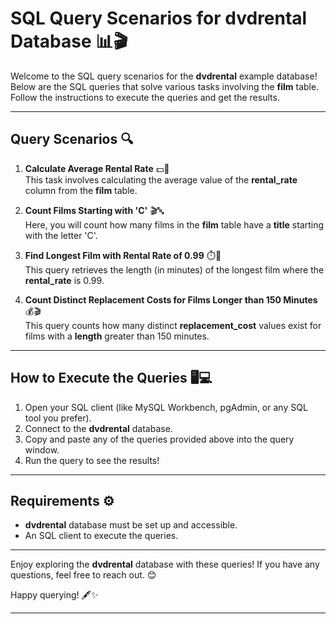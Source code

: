 # SQL Query Scenarios for dvdrental Database 📊🎬

Welcome to the SQL query scenarios for the **dvdrental** example database! Below are the SQL queries that solve various tasks involving the **film** table. Follow the instructions to execute the queries and get the results.

---

## Query Scenarios 🔍

1. **Calculate Average Rental Rate** 💵🎥  
   This task involves calculating the average value of the **rental_rate** column from the **film** table.

2. **Count Films Starting with 'C'** 🎬🔤  
   Here, you will count how many films in the **film** table have a **title** starting with the letter 'C'.

3. **Find Longest Film with Rental Rate of 0.99** ⏱️🎥  
   This query retrieves the length (in minutes) of the longest film where the **rental_rate** is 0.99.

4. **Count Distinct Replacement Costs for Films Longer than 150 Minutes** 💰🎬  
   This query counts how many distinct **replacement_cost** values exist for films with a **length** greater than 150 minutes.

---

## How to Execute the Queries 🖥️💻

1. Open your SQL client (like MySQL Workbench, pgAdmin, or any SQL tool you prefer).
2. Connect to the **dvdrental** database.
3. Copy and paste any of the queries provided above into the query window.
4. Run the query to see the results!

---

## Requirements ⚙️

- **dvdrental** database must be set up and accessible.
- An SQL client to execute the queries.

---

Enjoy exploring the **dvdrental** database with these queries! If you have any questions, feel free to reach out. 😊

Happy querying! 🖋️✨

---


